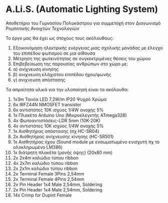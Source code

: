 # A.Li.S. (Automatic Lighting System)
Αποθετήριο του Γυμνασίου Πολυκάστρου για συμμετοχή στον Διαγωνισμό Ρομποτικής Ανοιχτών Τεχνολογιών

Το έργο μας θα έχει ως στόχους τους ακόλουθους:
1) Εξοικονόμηση ηλεκτρικής ενέργειας μιας σχολικής μονάδας με έλεγχο του επιπέδου φωτισμού σε μια αίθουσα
2) Μέτρηση της φωτεινότητας σε συγκεκτριμένες θέσεις του χώρου
3) Επιβεβείαωση της παρουσίας ανθρώπων στο χώρο με:
4) α) ανίχνευση κίνησης 
5) β) ανιχνευση ελάχιστου επιπέδου ήχου/φωνής
6) γ) ανιχνευση απόστασης

Τα απραίτητα υλικά για την υλοποίησή είναι τα ακόλουθα:


 1) 1x3m Ταινία LED 7.2W/m IP20 Ψυχρό Χρώμα
 2) 6x IRFZ44N NMOSFET transistor
 3) 6x αντιστάτες 10K ισχύος 1/4W ανοχής 5%
 4) 1x Πλακέτα Arduino Uno (Μικροελεγκτής ATmega328)
 5) 4x Φωτοαντιστάσεις-LDR 5mm (10K-20K) 
 6) 4x αντιστάτες 10K ισχύος 1/4W ανοχής 5%
 7) 1x Αισθητήρας απόστασης (πχ HC-SR04)
 8) 2x Αισθητήρας ανίχνευσης κίνησης (HC-SR501)
 9) 1x Αισθητήρας ήχου (Sound module με ενσωματωμένο ενισχυτή πχ το ολοκληρωμένο LM386)
10) 1x διάτρητη πλακέτα (μονής όψης) (20x80 mm)
11) 2x 2x4m καλώδιο τύπου ribbon 
12) 4x 2x7m καλώδιο τύπου ribbon
13) 2x 2x1m καλώδιο τύπου ribbon
14) 2x Terminal Female 3Pins 2,54mm
15) 2x Terminal Female 4Pins 2,54mm
16) 2x Pin Header 1x4 Male 2,54mm, Soldering 
17) 2x Pin Header 1x4 Male 2,54mm, Soldering 
18) 14x Crimp for Dupint Female

